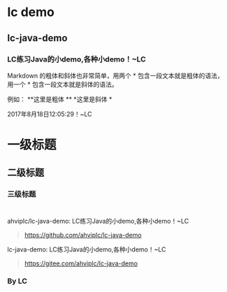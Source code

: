 #  lc demo
## lc-java-demo
### LC练习Java的小demo,各种小demo！~LC

Markdown 的粗体和斜体也非常简单，用两个 * 包含一段文本就是粗体的语法，用一个 * 包含一段文本就是斜体的语法。

例如： 
**这里是粗体 ** 
*这里是斜体 *

2017年8月18日12:05:29！~LC

#
##
###
# 一级标题

## 二级标题

### 三级标题

# 
ahviplc/lc-java-demo: LC练习Java的小demo,各种小demo！~LC 
> https://github.com/ahviplc/lc-java-demo

lc-java-demo: LC练习Java的小demo,各种小demo！~LC  
> https://gitee.com/ahviplc/lc-java-demo

### By LC


